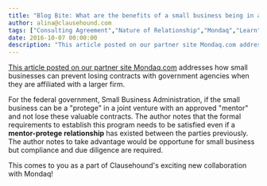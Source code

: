 ```yaml
---
title: "Blog Bite: What are the benefits of a small business being in a mentor-protege arrangement for the purposes of contracting with the federal government?"
author: alina@clausehound.com
tags: ["Consulting Agreement","Nature of Relationship","Mondaq","Learn","USA"]
date: 2016-10-07 00:00:00
description: "This article posted on our partner site Mondaq.com addresses how small businesses can prevent losing contracts with government agencies when they are affiliated with a larger firm."
---
```


[This article posted on our partner site Mondaq.com](http://www.mondaq.com/unitedstates/x/533584/Government+Contracts+Procurement+PPP/Contractor+Compliance+Update+MentorProtg+Agreement+Must+Be+Approved+To+Avoid+Affiliation) addresses how small businesses can prevent losing contracts with government agencies when they are affiliated with a larger firm. 

For the federal government, Small Business Administration, if the small business can be a "protege" in a joint venture with an approved "mentor" and not lose these valuable contracts. The author notes that the formal requirements to establish this program needs to be satisfied even if a **mentor-protege relationship** has existed between the parties previously. The author notes to take advantage would be opportune for small business but compliance and due diligence are required.

This comes to you as a part of Clausehound's exciting new collaboration with Mondaq!
